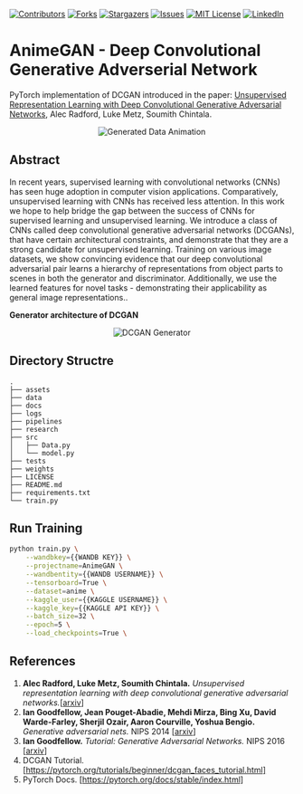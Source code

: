 [![Contributors][contributors-shield]][contributors-url]
[![Forks][forks-shield]][forks-url]
[![Stargazers][stars-shield]][stars-url]
[![Issues][issues-shield]][issues-url]
[![MIT License][license-shield]][license-url]
[![LinkedIn][linkedin-shield]][linkedin-url]

# AnimeGAN - Deep Convolutional Generative Adverserial Network

PyTorch implementation of DCGAN introduced in the paper: [Unsupervised Representation Learning with Deep Convolutional 
Generative Adversarial Networks](https://arxiv.org/abs/1511.06434), Alec Radford, Luke Metz, Soumith Chintala.

<p align="center">
<img src="assets/outgif.gif" title="Generated Data Animation" alt="Generated Data Animation">
</p>

## Abstract

In recent years, supervised learning with convolutional networks (CNNs) has
seen huge adoption in computer vision applications. Comparatively, unsupervised
learning with CNNs has received less attention. In this work we hope to help
bridge the gap between the success of CNNs for supervised learning and unsupervised learning. We introduce a class of CNNs called deep convolutional generative
adversarial networks (DCGANs), that have certain architectural constraints, and
demonstrate that they are a strong candidate for unsupervised learning. Training
on various image datasets, we show convincing evidence that our deep convolutional adversarial pair learns a hierarchy of representations from object parts to
scenes in both the generator and discriminator. Additionally, we use the learned
features for novel tasks - demonstrating their applicability as general image representations..

**Generator architecture of DCGAN**

<p align="center">
<img src="assets/DCGAN.png" title="DCGAN Generator" alt="DCGAN Generator">
</p>

## Directory Structre

```
.
├── assets
├── data
├── docs
├── logs
├── pipelines
├── research
├── src
│   ├── Data.py
│   └── model.py
├── tests
├── weights
├── LICENSE
├── README.md
├── requirements.txt
└── train.py

```

## Run Training

```sh
python train.py \
    --wandbkey={{WANDB KEY}} \
    --projectname=AnimeGAN \
    --wandbentity={{WANDB USERNAME}} \
    --tensorboard=True \
    --dataset=anime \
    --kaggle_user={{KAGGLE USERNAME}} \
    --kaggle_key={{KAGGLE API KEY}} \
    --batch_size=32 \
    --epoch=5 \
    --load_checkpoints=True \
```


## References
1. **Alec Radford, Luke Metz, Soumith Chintala.** *Unsupervised representation learning with deep convolutional 
generative adversarial networks.*[[arxiv](https://arxiv.org/abs/1511.06434)]
2. **Ian Goodfellow, Jean Pouget-Abadie, Mehdi Mirza, Bing Xu, David Warde-Farley, 
Sherjil Ozair, Aaron Courville, Yoshua Bengio.** *Generative adversarial nets.* NIPS 2014 [[arxiv](https://arxiv.org/abs/1406.2661)]
3. **Ian Goodfellow.** *Tutorial: Generative Adversarial Networks.* NIPS 2016 [[arxiv](https://arxiv.org/abs/1701.00160)]
4. DCGAN Tutorial. [https://pytorch.org/tutorials/beginner/dcgan_faces_tutorial.html]
5. PyTorch Docs. [https://pytorch.org/docs/stable/index.html]



<!--
*** Thanks for checking out the Best-README-Template. If you have a suggestion
*** that would make this better, please fork the repo and create a pull request
*** or simply open an issue with the tag "enhancement".
*** Thanks again! Now go create something AMAZING! :D
-->



<!-- PROJECT SHIELDS -->
<!--
*** I'm using markdown "reference style" links for readability.
*** Reference links are enclosed in brackets [ ] instead of parentheses ( ).
*** See the bottom of this document for the declaration of the reference variables
*** for contributors-url, forks-url, etc. This is an optional, concise syntax you may use.
*** https://www.markdownguide.org/basic-syntax/#reference-style-links
-->




<!-- MARKDOWN LINKS & IMAGES --> 
<!-- https://www.markdownguide.org/basic-syntax/#reference-style-links -->
[contributors-shield]: https://img.shields.io/github/contributors/rohitkuk/AnimeGAN.svg?style=for-the-badge
[contributors-url]: https://github.com/rohitkuk/AnimeGAN/graphs/contributors
[forks-shield]: https://img.shields.io/github/forks/rohitkuk/AnimeGAN.svg?style=for-the-badge
[forks-url]: https://github.com/rohitkuk/AnimeGAN/network/members
[stars-shield]: https://img.shields.io/github/stars/rohitkuk/AnimeGAN.svg?style=for-the-badge
[stars-url]: https://github.com/rohitkuk/AnimeGAN/stargazers
[issues-shield]: https://img.shields.io/github/issues/rohitkuk/AnimeGAN.svg?style=for-the-badge
[issues-url]: https://github.com/rohitkuk/AnimeGAN/issues
[license-shield]: https://img.shields.io/github/license/rohitkuk/AnimeGAN.svg?style=for-the-badge
[license-url]: https://github.com/rohitkuk/AnimeGAN/blob/master/LICENSE.txt
[linkedin-shield]: https://img.shields.io/badge/-LinkedIn-black.svg?style=for-the-badge&logo=linkedin&colorB=555
[linkedin-url]: https://linkedin.com/in/rohitkuk
[product-screenshot]: images/screenshot.png